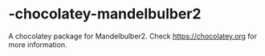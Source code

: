 # -chocolatey-mandelbulber2
A chocolatey package for Mandelbulber2. Check https://chocolatey.org for more information.
